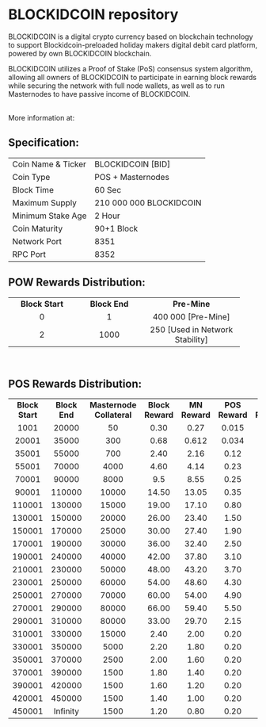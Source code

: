 <h1>BLOCKIDCOIN repository</h1>
<p> BLOCKIDCOIN is a digital crypto currency based on blockchain technology to support Blockidcoin-preloaded holiday makers digital debit card platform, powered by own BLOCKIDCOIN blockchain.<p>
<p> BLOCKIDCOIN utilizes a Proof of Stake (PoS) consensus system algorithm, allowing all owners of BLOCKIDCOIN to participate in earning block rewards while securing the network with full node wallets, as well as to run Masternodes to have passive income of BLOCKIDCOIN.<p>

<br> More information at: <br>
  
  
<h2><strong>Specification:</strong></h2>
<table>
<tbody>
<tr>
<td>Coin Name & Ticker</td>
<td>BLOCKIDCOIN [BID]</td>
</tr>
<tr>
<td>Coin Type</td>
<td>POS + Masternodes</td>
</tr>
<tr>
<td>Block Time</td>
<td>60 Sec</td>
</tr>
<tr>
<td>Maximum Supply</td>
<td>210 000 000 BLOCKIDCOIN</td>
</tr>
<tr>
<td>Minimum Stake Age</td>
<td>2 Hour</td>
</tr>
<tr>
<td>Coin Maturity</td>
<td>90+1 Block</td>
</tr>
<tr>
<td>Network Port</td>
<td>8351</td>
</tr>
<tr>
<td>RPC Port</td>
<td>8352</td>
</tr>
</tbody>
</table>
<h2><strong>POW Rewards Distribution:</strong></h2>
<table border="0" width="600" cellspacing="2" cellpadding="2">
<tr>
<td class="xl65" style="width: 120px; text-align: center;"><strong>Block Start</strong></td>
<td class="xl65" style="width: 120px; text-align: center;"><strong>Block End</strong></td>
<td class="xl65" style="width: 180px; text-align: center;"><strong>Pre-Mine</strong></td>
</tr>
<tr>
<td class="xl65" style="width: 120px; text-align: center;">0</td>
<td class="xl65" style="width: 120px; text-align: center;">1</td>
<td class="xl65" style="width: 180px; text-align: center;">400 000 [Pre-Mine]</td>
</tr>
<tr>
<td class="xl65" style="width: 120px; text-align: center;">2</td>
<td class="xl65" style="width: 120px; text-align: center;">1000</td>
<td class="xl65" style="width: 180px; text-align: center;">250 [Used in Network Stability]</td>
</tr>
</table>
<br>
<h2><strong>POS Rewards Distribution:</strong></h2>
<table border="0" width="600" cellspacing="2" cellpadding="2"><colgroup><col width="26" /><col width="106" /><col width="98" /><col width="126" /><col width="130" /><col width="118" /></colgroup>
<tbody>
<tr>
<td class="xl65" style="width: 120px; text-align: center;"><strong>Block Start</strong></td>
<td class="xl65" style="width: 120px; text-align: center;"><strong>Block End</strong></td>
<td class="xl65" style="width: 180px; text-align: center;"><strong>Masternode Collateral</strong></td>
<td class="xl65" style="width: 120px; text-align: center;"><strong>Block Reward</strong></td>
<td class="xl65" style="width: 120px; text-align: center;"><strong>MN Reward</strong></td>
<td class="xl66" style="width: 120px; text-align: center;"><strong>POS Reward</strong></td>
<td class="xl66" style="width: 120px; text-align: center;"><strong>DEV Reward</strong></td>
</tr>
<tr>
<td class="xl65" style="width: 120px; text-align: center;">1001</td>
<td class="xl65" style="width: 120px; text-align: center;">20000</td>
<td class="xl65" style="width: 180px; text-align: center;">50</td>
<td class="xl65" style="width: 120px; text-align: center;">0.30</td>
<td class="xl65" style="width: 120px; text-align: center;">0.27</td>
<td class="xl66" style="width: 120px; text-align: center;">0.015</td>
<td class="xl66" style="width: 120px; text-align: center;">0.015</td>
</tr>
<tr>
<td class="xl65" style="width: 120px; text-align: center;">20001</td>
<td class="xl65" style="width: 120px; text-align: center;">35000</td>
<td class="xl65" style="width: 180px; text-align: center;">300</td>
<td class="xl65" style="width: 120px; text-align: center;">0.68</td>
<td class="xl65" style="width: 120px; text-align: center;">0.612</td>
<td class="xl66" style="width: 120px; text-align: center;">0.034</td>
<td class="xl66" style="width: 120px; text-align: center;">0.034</td>
</tr>
<tr>
<td class="xl65" style="width: 120px; text-align: center;">35001</td>
<td class="xl65" style="width: 120px; text-align: center;">55000</td>
<td class="xl65" style="width: 180px; text-align: center;">700</td>
<td class="xl65" style="width: 120px; text-align: center;">2.40</td>
<td class="xl65" style="width: 120px; text-align: center;">2.16</td>
<td class="xl66" style="width: 120px; text-align: center;">0.12</td>
<td class="xl66" style="width: 120px; text-align: center;">0.12</td>
</tr>
<tr>
<td class="xl65" style="width: 120px; text-align: center;">55001</td>
<td class="xl65" style="width: 120px; text-align: center;">70000</td>
<td class="xl65" style="width: 180px; text-align: center;">4000</td>
<td class="xl65" style="width: 120px; text-align: center;">4.60</td>
<td class="xl65" style="width: 120px; text-align: center;">4.14</td>
<td class="xl66" style="width: 120px; text-align: center;">0.23</td>
<td class="xl66" style="width: 120px; text-align: center;">0.23</td>
</tr>
<tr>
<td class="xl65" style="width: 120px; text-align: center;">70001</td>
<td class="xl65" style="width: 120px; text-align: center;">90000</td>
<td class="xl65" style="width: 180px; text-align: center;">8000</td>
<td class="xl65" style="width: 120px; text-align: center;">9.5</td>
<td class="xl65" style="width: 120px; text-align: center;">8.55</td>
<td class="xl66" style="width: 120px; text-align: center;">0.25</td>
<td class="xl66" style="width: 120px; text-align: center;">0.70</td>
</tr>
<tr>
<td class="xl65" style="width: 120px; text-align: center;">90001</td>
<td class="xl65" style="width: 120px; text-align: center;">110000</td>
<td class="xl65" style="width: 180px; text-align: center;">10000</td>
<td class="xl65" style="width: 120px; text-align: center;">14.50</td>
<td class="xl65" style="width: 120px; text-align: center;">13.05</td>
<td class="xl66" style="width: 120px; text-align: center;">0.35</td>
<td class="xl66" style="width: 120px; text-align: center;">1.10</td>
</tr>
<tr>
<td class="xl65" style="width: 120px; text-align: center;">110001</td>
<td class="xl65" style="width: 120px; text-align: center;">130000</td>
<td class="xl65" style="width: 180px; text-align: center;">15000</td>
<td class="xl65" style="width: 120px; text-align: center;">19.00</td>
<td class="xl65" style="width: 120px; text-align: center;">17.10</td>
<td class="xl66" style="width: 120px; text-align: center;">0.80</td>
<td class="xl66" style="width: 120px; text-align: center;">1.10</td>
</tr>
<tr>
<td class="xl65" style="width: 120px; text-align: center;">130001</td>
<td class="xl65" style="width: 120px; text-align: center;">150000</td>
<td class="xl65" style="width: 180px; text-align: center;">20000</td>
<td class="xl65" style="width: 120px; text-align: center;">26.00</td>
<td class="xl65" style="width: 120px; text-align: center;">23.40</td>
<td class="xl66" style="width: 120px; text-align: center;">1.50</td>
<td class="xl66" style="width: 120px; text-align: center;">1.10</td>
</tr>
<tr>
<td class="xl65" style="width: 120px; text-align: center;">150001</td>
<td class="xl65" style="width: 120px; text-align: center;">170000</td>
<td class="xl65" style="width: 180px; text-align: center;">25000</td>
<td class="xl65" style="width: 120px; text-align: center;">30.00</td>
<td class="xl65" style="width: 120px; text-align: center;">27.40</td>
<td class="xl66" style="width: 120px; text-align: center;">1.90</td>
<td class="xl66" style="width: 120px; text-align: center;">1.10</td>
</tr>
<tr>
<td class="xl65" style="width: 120px; text-align: center;">170001</td>
<td class="xl65" style="width: 120px; text-align: center;">190000</td>
<td class="xl65" style="width: 180px; text-align: center;">30000</td>
<td class="xl65" style="width: 120px; text-align: center;">36.00</td>
<td class="xl65" style="width: 120px; text-align: center;">32.40</td>
<td class="xl66" style="width: 120px; text-align: center;">2.50</td>
<td class="xl66" style="width: 120px; text-align: center;">1.10</td>
</tr>
<tr>
<td class="xl65" style="width: 120px; text-align: center;">190001</td>
<td class="xl65" style="width: 120px; text-align: center;">240000</td>
<td class="xl65" style="width: 180px; text-align: center;">40000</td>
<td class="xl65" style="width: 120px; text-align: center;">42.00</td>
<td class="xl65" style="width: 120px; text-align: center;">37.80</td>
<td class="xl66" style="width: 120px; text-align: center;">3.10</td>
<td class="xl66" style="width: 120px; text-align: center;">1.10</td>
</tr>
<tr>
<td class="xl65" style="width: 120px; text-align: center;">210001</td>
<td class="xl65" style="width: 120px; text-align: center;">230000</td>
<td class="xl65" style="width: 180px; text-align: center;">50000</td>
<td class="xl65" style="width: 120px; text-align: center;">48.00</td>
<td class="xl65" style="width: 120px; text-align: center;">43.20</td>
<td class="xl66" style="width: 120px; text-align: center;">3.70</td>
<td class="xl66" style="width: 120px; text-align: center;">1.10</td>
</tr>
<tr>
<td class="xl65" style="width: 120px; text-align: center;">230001</td>
<td class="xl65" style="width: 120px; text-align: center;">250000</td>
<td class="xl65" style="width: 180px; text-align: center;">60000</td>
<td class="xl65" style="width: 120px; text-align: center;">54.00</td>
<td class="xl65" style="width: 120px; text-align: center;">48.60</td>
<td class="xl66" style="width: 120px; text-align: center;">4.30</td>
<td class="xl66" style="width: 120px; text-align: center;">1.10</td>
</tr>
<tr>
<td class="xl65" style="width: 120px; text-align: center;">250001</td>
<td class="xl65" style="width: 120px; text-align: center;">270000</td>
<td class="xl65" style="width: 180px; text-align: center;">70000</td>
<td class="xl65" style="width: 120px; text-align: center;">60.00</td>
<td class="xl65" style="width: 120px; text-align: center;">54.00</td>
<td class="xl66" style="width: 120px; text-align: center;">4.90</td>
<td class="xl66" style="width: 120px; text-align: center;">1.10</td>
</tr>
<tr>
<td class="xl65" style="width: 120px; text-align: center;">270001</td>
<td class="xl65" style="width: 120px; text-align: center;">290000</td>
<td class="xl65" style="width: 180px; text-align: center;">80000</td>
<td class="xl65" style="width: 120px; text-align: center;">66.00</td>
<td class="xl65" style="width: 120px; text-align: center;">59.40</td>
<td class="xl66" style="width: 120px; text-align: center;">5.50</td>
<td class="xl66" style="width: 120px; text-align: center;">1.10</td>
</tr>
<tr>
<td class="xl65" style="width: 120px; text-align: center;">290001</td>
<td class="xl65" style="width: 120px; text-align: center;">310000</td>
<td class="xl65" style="width: 180px; text-align: center;">80000</td>
<td class="xl65" style="width: 120px; text-align: center;">33.00</td>
<td class="xl65" style="width: 120px; text-align: center;">29.70</td>
<td class="xl66" style="width: 120px; text-align: center;">2.15</td>
<td class="xl66" style="width: 120px; text-align: center;">1.15</td>
</tr>
<tr>
<td class="xl65" style="width: 120px; text-align: center;">310001</td>
<td class="xl65" style="width: 120px; text-align: center;">330000</td>
<td class="xl65" style="width: 180px; text-align: center;">15000</td>
<td class="xl65" style="width: 120px; text-align: center;">2.40</td>
<td class="xl65" style="width: 120px; text-align: center;">2.00</td>
<td class="xl66" style="width: 120px; text-align: center;">0.20</td>
<td class="xl66" style="width: 120px; text-align: center;">0.20</td>
</tr>
<tr>
<td class="xl65" style="width: 120px; text-align: center;">330001</td>
<td class="xl65" style="width: 120px; text-align: center;">350000</td>
<td class="xl65" style="width: 180px; text-align: center;">5000</td>
<td class="xl65" style="width: 120px; text-align: center;">2.20</td>
<td class="xl65" style="width: 120px; text-align: center;">1.80</td>
<td class="xl66" style="width: 120px; text-align: center;">0.20</td>
<td class="xl66" style="width: 120px; text-align: center;">0.20</td>
</tr>
<tr>
<td class="xl65" style="width: 120px; text-align: center;">350001</td>
<td class="xl65" style="width: 120px; text-align: center;">370000</td>
<td class="xl65" style="width: 180px; text-align: center;">2500</td>
<td class="xl65" style="width: 120px; text-align: center;">2.00</td>
<td class="xl65" style="width: 120px; text-align: center;">1.60</td>
<td class="xl66" style="width: 120px; text-align: center;">0.20</td>
<td class="xl66" style="width: 120px; text-align: center;">0.20</td>
</tr>
<tr>
<td class="xl65" style="width: 120px; text-align: center;">370001</td>
<td class="xl65" style="width: 120px; text-align: center;">390000</td>
<td class="xl65" style="width: 180px; text-align: center;">1500</td>
<td class="xl65" style="width: 120px; text-align: center;">1.80</td>
<td class="xl65" style="width: 120px; text-align: center;">1.40</td>
<td class="xl66" style="width: 120px; text-align: center;">0.20</td>
<td class="xl66" style="width: 120px; text-align: center;">0.20</td>
</tr>
<tr>
<td class="xl65" style="width: 120px; text-align: center;">390001</td>
<td class="xl65" style="width: 120px; text-align: center;">420000</td>
<td class="xl65" style="width: 180px; text-align: center;">1500</td>
<td class="xl65" style="width: 120px; text-align: center;">1.60</td>
<td class="xl65" style="width: 120px; text-align: center;">1.20</td>
<td class="xl66" style="width: 120px; text-align: center;">0.20</td>
<td class="xl66" style="width: 120px; text-align: center;">0.20</td>
</tr>
<tr>
<td class="xl65" style="width: 120px; text-align: center;">420001</td>
<td class="xl65" style="width: 120px; text-align: center;">450000</td>
<td class="xl65" style="width: 180px; text-align: center;">1500</td>
<td class="xl65" style="width: 120px; text-align: center;">1.40</td>
<td class="xl65" style="width: 120px; text-align: center;">1.00</td>
<td class="xl66" style="width: 120px; text-align: center;">0.20</td>
<td class="xl66" style="width: 120px; text-align: center;">0.20</td>
</tr>
<tr>
<td class="xl65" style="width: 120px; text-align: center;">450001</td>
<td class="xl65" style="width: 120px; text-align: center;">Infinity</td>
<td class="xl65" style="width: 180px; text-align: center;">1500</td>
<td class="xl65" style="width: 120px; text-align: center;">1.20</td>
<td class="xl65" style="width: 120px; text-align: center;">0.80</td>
<td class="xl66" style="width: 120px; text-align: center;">0.20</td>
<td class="xl66" style="width: 120px; text-align: center;">0.20</td>
</tr>
</tbody>
</table>
